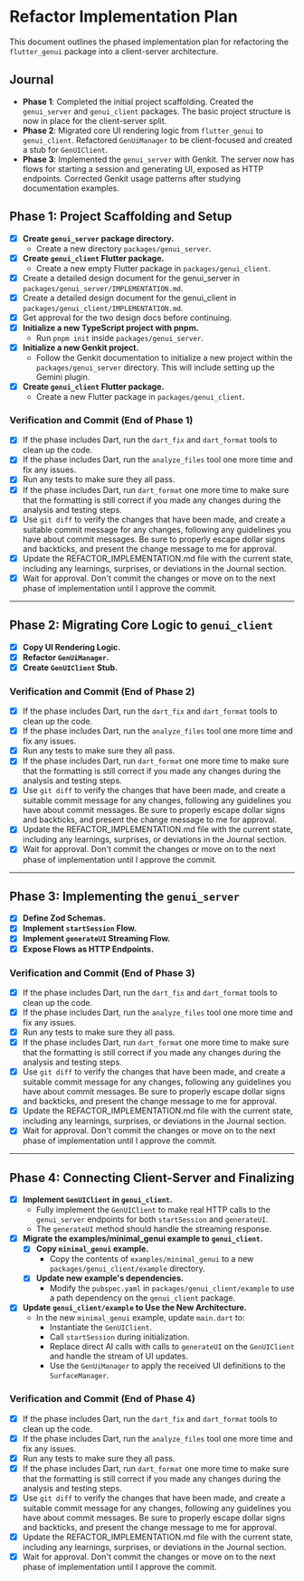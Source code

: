 # Refactor Implementation Plan

This document outlines the phased implementation plan for refactoring the `flutter_genui` package into a client-server architecture.

## Journal

- **Phase 1**: Completed the initial project scaffolding. Created the `genui_server` and `genui_client` packages. The basic project structure is now in place for the client-server split.
- **Phase 2**: Migrated core UI rendering logic from `flutter_genui` to `genui_client`. Refactored `GenUiManager` to be client-focused and created a stub for `GenUIClient`.
- **Phase 3**: Implemented the `genui_server` with Genkit. The server now has flows for starting a session and generating UI, exposed as HTTP endpoints. Corrected Genkit usage patterns after studying documentation examples.

## Phase 1: Project Scaffolding and Setup

- [x] **Create `genui_server` package directory.**
  - Create a new directory `packages/genui_server`.
- [x] **Create `genui_client` Flutter package.**
  - Create a new empty Flutter package in `packages/genui_client`.
- [x] Create a detailed design document for the genui_server in `packages/genui_server/IMPLEMENTATION.md`.
- [x] Create a detailed design document for the genui_client in `packages/genui_client/IMPLEMENTATION.md`.
- [x] Get approval for the two design docs before continuing.
- [x] **Initialize a new TypeScript project with pnpm.**
  - Run `pnpm init` inside `packages/genui_server`.
- [x] **Initialize a new Genkit project.**
  - Follow the Genkit documentation to initialize a new project within the `packages/genui_server` directory. This will include setting up the Gemini plugin.
- [x] **Create `genui_client` Flutter package.**
  - Create a new Flutter package in `packages/genui_client`.

### Verification and Commit (End of Phase 1)

- [x] If the phase includes Dart, run the `dart_fix` and `dart_format` tools to clean up the code.
- [x] If the phase includes Dart, run the `analyze_files` tool one more time and fix any issues.
- [x] Run any tests to make sure they all pass.
- [x] If the phase includes Dart, run `dart_format` one more time to make sure that the formatting is still correct if you made any changes during the analysis and testing steps.
- [x] Use `git diff` to verify the changes that have been made, and create a suitable commit message for any changes, following any guidelines you have about commit messages. Be sure to properly escape dollar signs and backticks, and present the change message to me for approval.
- [x] Update the REFACTOR_IMPLEMENTATION.md file with the current state, including any learnings, surprises, or deviations in the Journal section.
- [x] Wait for approval. Don't commit the changes or move on to the next phase of implementation until I approve the commit.

---

## Phase 2: Migrating Core Logic to `genui_client`

- [x] **Copy UI Rendering Logic.**
- [x] **Refactor `GenUiManager`.**
- [x] **Create `GenUIClient` Stub.**

### Verification and Commit (End of Phase 2)

- [x] If the phase includes Dart, run the `dart_fix` and `dart_format` tools to clean up the code.
- [x] If the phase includes Dart, run the `analyze_files` tool one more time and fix any issues.
- [x] Run any tests to make sure they all pass.
- [x] If the phase includes Dart, run `dart_format` one more time to make sure that the formatting is still correct if you made any changes during the analysis and testing steps.
- [x] Use `git diff` to verify the changes that have been made, and create a suitable commit message for any changes, following any guidelines you have about commit messages. Be sure to properly escape dollar signs and backticks, and present the change message to me for approval.
- [x] Update the REFACTOR_IMPLEMENTATION.md file with the current state, including any learnings, surprises, or deviations in the Journal section.
- [x] Wait for approval. Don't commit the changes or move on to the next phase of implementation until I approve the commit.

---

## Phase 3: Implementing the `genui_server`

- [x] **Define Zod Schemas.**
- [x] **Implement `startSession` Flow.**
- [x] **Implement `generateUI` Streaming Flow.**
- [x] **Expose Flows as HTTP Endpoints.**

### Verification and Commit (End of Phase 3)

- [x] If the phase includes Dart, run the `dart_fix` and `dart_format` tools to clean up the code.
- [x] If the phase includes Dart, run the `analyze_files` tool one more time and fix any issues.
- [x] Run any tests to make sure they all pass.
- [x] If the phase includes Dart, run `dart_format` one more time to make sure that the formatting is still correct if you made any changes during the analysis and testing steps.
- [x] Use `git diff` to verify the changes that have been made, and create a suitable commit message for any changes, following any guidelines you have about commit messages. Be sure to properly escape dollar signs and backticks, and present the change message to me for approval.
- [x] Update the REFACTOR_IMPLEMENTATION.md file with the current state, including any learnings, surprises, or deviations in the Journal section.
- [x] Wait for approval. Don't commit the changes or move on to the next phase of implementation until I approve the commit.

---

## Phase 4: Connecting Client-Server and Finalizing

- [x] **Implement `GenUIClient` in `genui_client`.**
  - Fully implement the `GenUIClient` to make real HTTP calls to the `genui_server` endpoints for both `startSession` and `generateUI`.
  - The `generateUI` method should handle the streaming response.
- [x] **Migrate the examples/minimal_genui example to `genui_client`.**
  - [x] **Copy `minimal_genui` example.**
    - Copy the contents of `examples/minimal_genui` to a new `packages/genui_client/example` directory.
  - [x] **Update new example's dependencies.**
    - Modify the `pubspec.yaml` in `packages/genui_client/example` to use a path dependency on the `genui_client` package.
- [x] **Update `genui_client/example` to Use the New Architecture.**
  - In the new `minimal_genui` example, update `main.dart` to:
    - Instantiate the `GenUIClient`.
    - Call `startSession` during initialization.
    - Replace direct AI calls with calls to `generateUI` on the `GenUIClient` and handle the stream of UI updates.
    - Use the `GenUiManager` to apply the received UI definitions to the `SurfaceManager`.

### Verification and Commit (End of Phase 4)

- [x] If the phase includes Dart, run the `dart_fix` and `dart_format` tools to clean up the code.
- [x] If the phase includes Dart, run the `analyze_files` tool one more time and fix any issues.
- [x] Run any tests to make sure they all pass.
- [x] If the phase includes Dart, run `dart_format` one more time to make sure that the formatting is still correct if you made any changes during the analysis and testing steps.
- [x] Use `git diff` to verify the changes that have been made, and create a suitable commit message for any changes, following any guidelines you have about commit messages. Be sure to properly escape dollar signs and backticks, and present the change message to me for approval.
- [x] Update the REFACTOR_IMPLEMENTATION.md file with the current state, including any learnings, surprises, or deviations in the Journal section.
- [x] Wait for approval. Don't commit the changes or move on to the next phase of implementation until I approve the commit.
